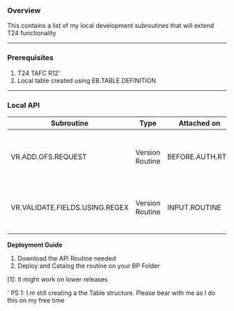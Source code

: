 ### Overview
This contains a list of my local development subroutines that will extend T24 functionality

***

### Prerequisites
1. T24 TAFC R12'
1. Local table created using EB.TABLE.DEFINITION

***
### Local API

| Subroutine             | Type            | Attached on     | Description                               | Parameters |
|------------------------|-----------------|-----------------|-------------------------------------------|------------|
| VR.ADD.OFS.REQUEST                  | Version Routine | BEFORE.AUTH.RTN | Add Addition OFS Request at Version Level |            |
| VR.VALIDATE.FIELDS.USING.REGEX      | Version Routine | INPUT.ROUTINE   | Validate fields based on REGEX defined    |            |
|                                      |                 |                 |                                           |            |

<b>Deployment Guide </b>

1. Download the API Routine needed
1. Deploy and Catalog the routine on your BP Folder

\[1\]: It might work on lower releases 

' PS 1: I.m still creating a the Table structure. Please bear with me as I do this on my free time 

